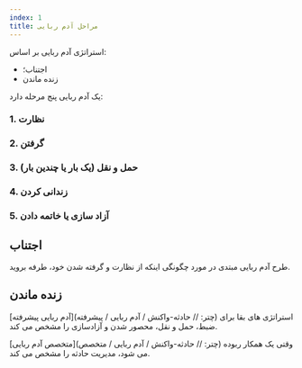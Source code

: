 ```yaml
---
index: 1
title: مراحل آدم ربایی
---
```

استراتژی آدم ربایی بر اساس:

*   اجتناب؛
*   زنده ماندن

یک آدم ربایی پنج مرحله دارد:

### 1. نظارت

### 2. گرفتن

### 3. حمل و نقل (یک بار یا چندین بار)

### 4. زندانی کردن

### 5. آزاد سازی یا خاتمه دادن

## اجتناب 

طرح آدم ربایی مبتدی در مورد چگونگی اینکه از نظارت و گرفته شدن خود، طرفه بروید.

## زنده ماندن

[آدم ربایی پیشرفته](چتر: // حادثه-واکنش / آدم ربایی / پیشرفته) استراتژی های بقا برای ضبط، حمل و نقل، محصور شدن و آزادسازی را مشخص می کند.

[متخصص آدم ربایی](چتر: // حادثه-واکنش / آدم ربایی / متخصص) وقتی یک همکار ربوده می شود، مدیریت حادثه را مشخص می کند.